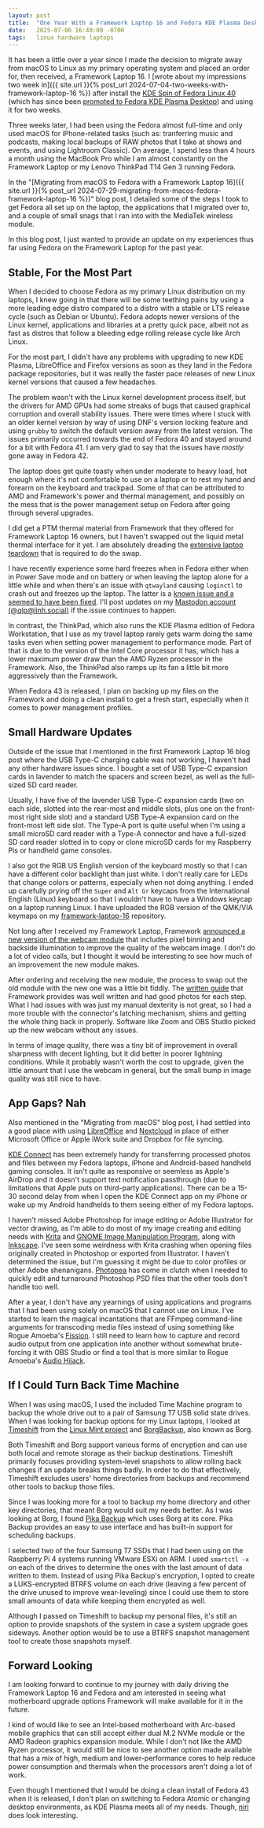 ```yaml
---
layout: post
title:  "One Year With a Framework Laptop 16 and Fedora KDE Plasma Desktop"
date:   2025-07-06 16:40:00 -0700
tags:   linux hardware laptops
---
```


It has been a little over a year since I made the decision to migrate away from macOS to Linux as my primary operating system and placed an order for, then received, a Framework Laptop 16. I [wrote about my impressions two week in]({{ site.url }}{% post_url 2024-07-04-two-weeks-with-framework-laptop-16 %}) after install the [KDE Spin of Fedora Linux 40](https://fedoraproject.org/kde/) (which has since been [promoted to Fedora KDE Plasma Desktop](https://fedoramagazine.org/announcing-fedora-linux-42/)) and using it for two weeks.

Three weeks later, I had been using the Fedora almost full-time and only used macOS for iPhone-related tasks (such as: tranferring music and podcasts, making local backups of RAW photos that I take at shows and events, and using Lightroom Classic). On average, I spend less than 4 hours a month using the MacBook Pro while I am almost constantly on the Framework Laptop or my Lenovo ThinkPad T14 Gen 3 running Fedora.

In the "[Migrating from macOS to Fedora with a Framework Laptop 16]({{ site.url }}{% post_url 2024-07-29-migrating-from-macos-fedora-framework-laptop-16 %})" blog post, I detailed some of the steps I took to get Fedora all set up on the laptop, the applications that I migrated over to, and a couple of small snags that I ran into with the MediaTek wireless module.

In this blog post, I just wanted to provide an update on my experiences thus far using Fedora on the Framework Laptop for the past year.

## Stable, For the Most Part

When I decided to choose Fedora as my primary Linux distribution on my laptops, I knew going in that there will be some teething pains by using a more leading edge distro compared to a distro with a stable or LTS release cycle (such as Debian or Ubuntu). Fedora adopts newer versions of the Linux kernel, applications and libraries at a pretty quick pace, albeit not as fast as distros that follow a bleeding edge rolling release cycle like Arch Linux.

For the most part, I didn't have any problems with upgrading to new KDE Plasma, LibreOffice and Firefox versions as soon as they land in the Fedora package repositories, but it was really the faster pace releases of new Linux kernel versions that caused a few headaches.

The problem wasn't with the Linux kernel development process itself, but the drivers for AMD GPUs had some streaks of bugs that caused graphical corruption and overall stability issues. There were times where I stuck with an older kernel version by way of using DNF's version locking feature and using `grubby` to switch the default version away from the latest version. The issues primarily occurred towards the end of Fedora 40 and stayed around for a bit with Fedora 41. I am very glad to say that the issues have *mostly* gone away in Fedora 42.

The laptop does get quite toasty when under moderate to heavy load, hot enough where it's not comfortable to use on a laptop or to rest my hand and forearm on the keyboard and trackpad. Some of that can be attributed to AMD and Framework's power and thermal management, and possibly on the mess that is the power management setup on Fedora after going through several upgrades.

I did get a PTM thermal material from Framework that they offered for Framework Laptop 16 owners, but I haven't swapped out the liquid metal thermal interface for it yet. I am absolutely dreading the [extensive laptop teardown](https://guides.frame.work/Guide/Liquid+Metal+-%3E+PTM+7958/402?lang=en) that is required to do the swap.

I have recently experience some hard freezes when in Fedora either when in Power Save mode and on battery or when leaving the laptop alone for a little while and when there's an issue with `qtwayland` causing `loginctl` to crash out and freezes up the laptop. The latter is a [known issue and a seemed to have been fixed](https://bugzilla.redhat.com/show_bug.cgi?id=2375328). I'll post updates on my [Mastodon account (@qlp@linh.social)](https://linh.social/@qlp) if the issue continues to happen.

In contrast, the ThinkPad, which also runs the KDE Plasma edition of Fedora Workstation, that I use as my travel laptop rarely gets warm doing the same tasks even when setting power management to performance mode. Part of that is due to the version of the Intel Core processor it has, which has a lower maximum power draw than the AMD Ryzen processor in the Framework. Also, the ThinkPad also ramps up its fan a little bit more aggressively than the Framework.

When Fedora 43 is released, I plan on backing up my files on the Framework and doing a clean install to get a fresh start, especially when it comes to power management profiles.

## Small Hardware Updates

Outside of the issue that I mentioned in the first Framework Laptop 16 blog post where the USB Type-C charging cable was not working, I haven't had any other hardware issues since. I bought a set of USB Type-C expansion cards in lavender to match the spacers and screen bezel, as well as the full-sized SD card reader.

Usually, I have five of the lavender USB Type-C expansion cards (two on each side, slotted into the rear-most and middle slots, plus one on the front-most right side slot) and a standard USB Type-A expansion card on the front-most left side slot. The Type-A port is quite useful when I'm using a small microSD card reader with a Type-A connector and have a full-sized SD card reader slotted in to copy or clone microSD cards for my Raspberry Pis or handheld game consoles.

I also got the RGB US English version of the keyboard mostly so that I can have a different color backlight than just white. I don't really care for LEDs that change colors or patterns, especially when not doing anything. I ended up carefully prying off the `Super` and `Alt Gr` keycaps from the International English (Linux) keyboard so that I wouldn't have to have a Windows keycap on a laptop running Linux. I have uploaded the RGB version of the QMK/VIA keymaps on my [framework-laptop-16](https://github.com/questionlp/framework-laptop-16) repository.

Not long after I received my Framework Laptop, Framework [announced a new version of the webcam module](https://frame.work/blog/framework-laptop-13-deep-dive---a-laptop-webcam-with-smartphone-technology) that includes pixel binning and backside illumination to improve the quality of the webcam image. I don't do a lot of video calls, but I thought it would be interesting to see how much of an improvement the new module makes.

After ordering and receiving the new module, the process to swap out the old module with the new one was a little bit fiddly. The [written guide](https://guides.frame.work/Guide/Webcam/302?lang=en) that Framework provides was well written and had good photos for each step. What I had issues with was just my manual dexterity is not great, so I had a more trouble with the connector's latching mechanism, shims and getting the whole thing back in properly. Software like Zoom and OBS Studio picked up the new webcam without any issues.

In terms of image quality, there was a tiny bit of improvement in overall sharpness with decent lighting, but it did better in poorer lightning conditions. While it probably wasn't worth the cost to upgrade, given the little amount that I use the webcam in general, but the small bump in image quality was still nice to have.

## App Gaps? Nah

Also mentioned in the "Migrating from macOS" blog post, I had settled into a good place with using [LibreOffice](https://www.libreoffice.org/) and [Nextcloud](https://nextcloud.com/) in place of either Microsoft Office or Apple iWork suite and Dropbox for file syncing.

[KDE Connect](https://kdeconnect.kde.org/) has been extremely handy for transferring processed photos and files between my Fedora laptops, iPhone and Android-based handheld gaming consoles. It isn't quite as responsive or seemless as Apple's AirDrop and it doesn't support text notification passthrough (due to limitations that Apple puts on third-party applications). There can be a 15-30 second delay from when I open the KDE Connect app on my iPhone or wake up my Android handhelds to them seeing either of my Fedora laptops.

I haven't missed Adobe Photoshop for image editing or Adobe Illustrator for vector drawing, as I'm able to do most of my image creating and editing needs with [Krita](https://krita.org/en/) and [GNOME Image Manipulation Program](https://www.gimp.org/), along with [Inkscape](https://inkscape.org/). I've seen some weirdness with Krita crashing when opening files originally created in Photoshop or exported from Illustrator. I haven't determined the issue, but I'm guessing it might be due to color profiles or other Adobe shenanigans. [Photopea](https://www.photopea.com/) has come in clutch when I needed to quickly edit and turnaround Photoshop PSD files that the other tools don't handle too well.

After a year, I don't have any yearnings of using applications and programs that I had been using solely on macOS that I cannot use on Linux. I've started to learn the magical incantations that are FFmpeg command-line arguments for transcoding media files instead of using something like Rogue Amoeba's [Fission](https://rogueamoeba.com/fission/). I still need to learn how to capture and record audio output from one application into another without somewhat brute-forcing it with OBS Studio or find a tool that is more similar to Rogue Amoeba's [Audio Hijack](https://rogueamoeba.com/audiohijack/).

## If I Could Turn Back Time Machine

When I was using macOS, I used the included Time Machine program to backup the whole drive out to a pair of Samsung T7 USB solid state drives. When I was looking for backup options for my Linux laptops, I looked at [Timeshift](https://github.com/linuxmint/timeshift) from the [Linux Mint project](https://linuxmint.com/) and [BorgBackup](https://www.borgbackup.org/), also known as Borg.

Both Timeshift and Borg support various forms of encryption and can use both local and remote storage as their backup destinations. Timeshift primarily focuses providing system-level snapshots to allow rolling back changes if an update breaks things badly. In order to do that effectively, Timeshift excludes users' home directories from backups and recommend other tools to backup those files.

Since I was looking more for a tool to backup my home directory and other key directories, that meant Borg would suit my needs better. As I was looking at Borg, I found [Pika Backup](https://apps.gnome.org/PikaBackup/) which uses Borg at its core. Pika Backup provides an easy to use interface and has built-in support for scheduling backups.

I selected two of the four Samsung T7 SSDs that I had been using on the Raspberry Pi 4 systems running VMware ESXi on ARM. I used `smartctl -x` on each of the drives to determine the ones with the last amount of data written to them. Instead of using Pika Backup's encryption, I opted to create a LUKS-encrypted BTRFS volume on each drive (leaving a few percent of the drive unused to improve wear-leveling) since I could use them to store small amounts of data while keeping them encrypted as well.

Although I passed on Timeshift to backup my personal files, it's still an option to provide snapshots of the system in case a system upgrade goes sideways. Another option would be to use a BTRFS snapshot management tool to create those snapshots myself.

## Forward Looking

I am looking forward to continue to my journey with daily driving the Framework Laptop 16 and Fedora and am interested in seeing what motherboard upgrade options Framework will make available for it in the future.

I kind of would like to see an Intel-based motherboard with Arc-based mobile graphics that can still accept either dual M.2 NVMe module or the AMD Radeon graphics expansion module. While I don't not like the AMD Ryzen processor, it would still be nice to see another option made available that has a mix of high, medium and lower-performance cores to help reduce power consumption and thermals when the processors aren't doing a lot of work.

Even though I mentioned that I would be doing a clean install of Fedora 43 when it is released, I don't plan on switching to Fedora Atomic or changing desktop environments, as KDE Plasma meets all of my needs. Though, [niri](https://github.com/YaLTeR/niri) does look interesting.
